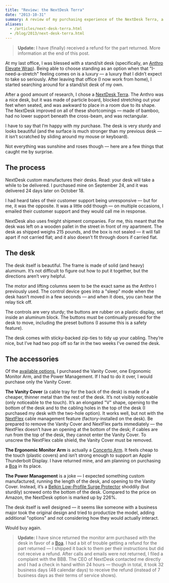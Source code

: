 ```yaml
---
title: "Review: the NextDesk Terra"
date: "2013-10-31"
summary: A review of my purchasing experience of the NextDesk Terra, a motorized stand/sit desk with a bamboo surface.
aliases:
  - /articles/next-desk-terra.html
  - /blog/2013/next-desk-terra.html
---
```


> **Update:** I have (finally) received a refund for the part returned. More information at the end of this post.

At my last office, I was blessed with a stand/sit desk (specifically, an [Anthro Elevate Wrap](http://www.anthro.com/families/elevate/elevate-wrap)). Being able to choose standing as an option when that "I-need-a-stretch" feeling comes on is a luxury — a luxury that I didn’t expect to take so seriously. After leaving that office (I now work from home), I started searching around for a stand/sit desk of my own.

After a good amount of research, I chose a [NextDesk Terra](http://www.nextdesks.com/terra). The Anthro was a nice desk, but it was made of particle board, blocked stretching out your feet when seated, and was awkward to place in a room due to its shape. The NextDesk improved on all of these shortcomings — made of bamboo, had no lower support beneath the cross-beam, and was rectangular.

I have to say that I’m happy with my purchase. The desk is very sturdy and looks beautiful (and the surface is much stronger than my previous desk — it isn’t scratched by sliding around my mouse or keyboard).

Not everything was sunshine and roses though — here are a few things that caught me by surprise.

## The process

NextDesk custom manufactures their desks. Read: your desk will take a while to be delivered. I purchased mine on September 24, and it was delivered 24 days later on October 18.

I had heard tales of their customer support being unresponsive — but for me, it was the opposite. It was a little odd though — on multiple occasions, I emailed their customer support and they would call me in response.

NextDesk also uses freight shipment companies. For me, this meant that the desk was left on a wooden pallet in the street in front of my apartment. The desk as shipped weighs 215 pounds, and the box is not sealed — it will fall apart if not carried flat; and it also doesn’t fit through doors if carried flat.

## The desk

The desk itself is beautiful. The frame is made of solid (and heavy) aluminum. It’s not difficult to figure out how to put it together, but the directions aren’t very helpful.

The motor and lifting columns seem to be the exact same as the Anthro I previously used. The control device goes into a "sleep" mode when the desk hasn’t moved in a few seconds — and when it does, you can hear the relay tick off.

The controls are very sturdy; the buttons are rubber on a plastic display, set inside an aluminum block. The buttons must be continually pressed for the desk to move, including the preset buttons (I assume this is a safety feature).

The desk comes with sticky-backed zip-ties to tidy up your cabling. They’re nice, but I’ve had two pop off so far in the two weeks I’ve owned the desk.

## The accessories

Of the [available options](http://www.nextdesks.com/options), I purchased the Vanity Cover, one Ergonomic Monitor Arm, and the Power Management. If I had to do it over, I would purchase only the Vanity Cover.

**The Vanity Cover** (a cable tray for the back of the desk) is made of a cheaper, thinner metal than the rest of the desk. It’s not visibly noticeable (only noticeable to the touch). It’s an elongated "V" shape, opening to the bottom of the desk and to the cabling holes in the top of the desk (I purchased my desk with the two-hole option). It works well, but not with the [NextFlex](http://www.nextdesks.com/features#nextflex) cable management feature (factory-installed on the desk). Be prepared to remove the Vanity Cover and NextFlex parts immediately — the NextFlex doesn’t have an opening at the bottom of the desk; if cables are run from the top of the desk, they cannot enter the Vanity Cover. To unscrew the NextFlex cable shield, the Vanity Cover must be removed.

**The Ergonomic Monitor Arm** is actually a [Concerto Arm](http://www.compxergonomx.com/c1.htm).  It feels cheap to the touch (plastic covers) and isn’t strong enough to support an Apple Thunderbolt Display. I have returned mine, and am planning on purchasing a [Boa](http://www.monitorsinmotion.com/store/product/3) in its place.

**The Power Management** is a joke — I expected something custom manufactured, running the length of the desk, and opening to the Vanity Cover. Instead, it’s a [Belkin Low-Profile Surge Protector](http://www.amazon.com/Belkin-4000-Joule-Surge-Protector/dp/B0015G0P2Q) shoddily (but sturdily) screwed onto the bottom of the desk. Compared to the price on Amazon, the NextDesk option is marked up by 226%.

The desk itself is well designed — it seems like someone with a business major took the original design and tried to productize the model, adding additional "options" and not considering how they would actually interact.

Would buy again.

> **Update:** I have since returned the monitor arm purchased with the desk in favor of a [Boa](http://www.monitorsinmotion.com/store/product/3). I had a bit of trouble getting a refund for the part returned — I shipped it back to them per their instructions but did not receive a refund. After calls and emails were not returned, I filed a complaint with the BBB. The CEO of NextDesk contacted me directly and I had a check in hand within 24 hours — though in total, it took 32 business days (48 calendar days) to receive the refund (instead of 7 business days as their terms of service shows).
